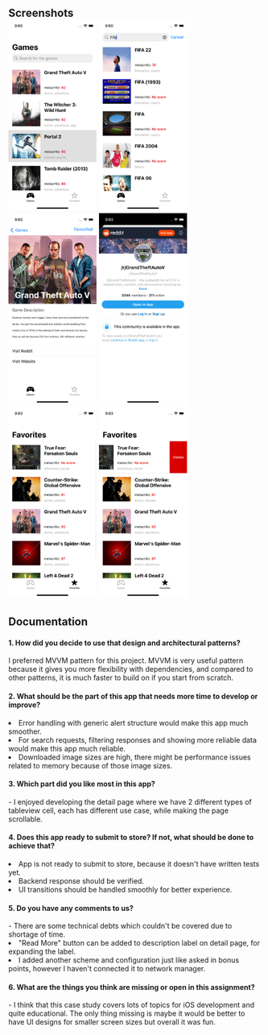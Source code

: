 <h2> Screenshots
<br>
<img src="https://github.com/canyoldas0/GamesAPISearch/blob/develop/Readme/1.png?raw=true" width="175">
<img src="https://github.com/canyoldas0/GamesAPISearch/blob/develop/Readme/2.png?raw=true" width="175">
<img src="https://github.com/canyoldas0/GamesAPISearch/blob/develop/Readme/3.png?raw=true" width="175">
<img src="https://github.com/canyoldas0/GamesAPISearch/blob/develop/Readme/4.png?raw=true" width="175">
<img src="https://github.com/canyoldas0/GamesAPISearch/blob/develop/Readme/5.png?raw=true" width="175">
<img src="https://github.com/canyoldas0/GamesAPISearch/blob/develop/Readme/6.png?raw=true" width="175">

<h2> Documentation

<p>
<h4> 1.  How did you decide to use that design and architectural patterns? </h4>

I preferred MVVM pattern for this project. MVVM is very useful pattern because it gives you more flexibility with dependencies, and compared to other patterns, it is much faster to build on if you start from scratch.

<h4> 2. What should be the part of this app that needs more time to develop or improve? </h4>

<li> Error handling with generic alert structure would make this app much smoother.
<li> For search requests, filtering responses and showing more reliable data would make this app much reliable.
<li> Downloaded image sizes are high, there might be performance issues related to memory because of those image sizes.

<h4> 3. Which part did you like most in this app? </h4>
- I enjoyed developing the detail page where we have 2 different types of tableview cell, each has different use case, while making the page scrollable.
<h4> 4. Does this app ready to submit to store? If not, what should be done to achieve that? </h4>
<li> App is not ready to submit to store, because it doesn't have written tests yet.
<li> Backend response should be verified.
<li> UI transitions should be handled smoothly for better experience.
<h4> 5. Do you have any comments to us? </h4>
- There are some technical debts which couldn't be covered due to shortage of time.
<br>
<li> "Read More" button can be added to description label on detail page, for expanding the label.
<li> I added another scheme and configuration just like asked in bonus points, however I haven't connected it to network manager.
<h4> 6. What are the things you think are missing or open in this assignment? </h4>
- I think that this case study covers lots of topics for iOS development and quite educational. The only thing missing is maybe it would be better to have UI designs for smaller screen sizes but overall it was fun.

